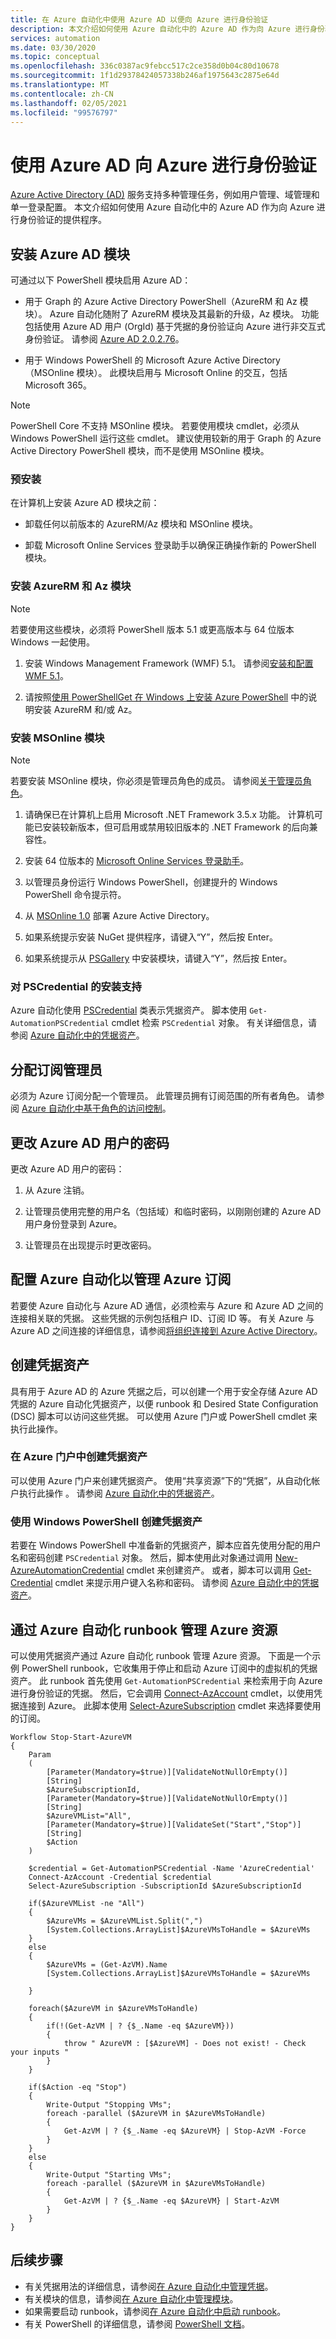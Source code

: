 ```yaml
---
title: 在 Azure 自动化中使用 Azure AD 以便向 Azure 进行身份验证
description: 本文介绍如何使用 Azure 自动化中的 Azure AD 作为向 Azure 进行身份验证的提供程序。
services: automation
ms.date: 03/30/2020
ms.topic: conceptual
ms.openlocfilehash: 336c0387ac9febcc517c2ce358d0b04c80d10678
ms.sourcegitcommit: 1f1d29378424057338b246af1975643c2875e64d
ms.translationtype: MT
ms.contentlocale: zh-CN
ms.lasthandoff: 02/05/2021
ms.locfileid: "99576797"
---
```

# <a name="use-azure-ad-to-authenticate-to-azure"></a>使用 Azure AD 向 Azure 进行身份验证

[Azure Active Directory (AD)](../active-directory/fundamentals/active-directory-whatis.md) 服务支持多种管理任务，例如用户管理、域管理和单一登录配置。 本文介绍如何使用 Azure 自动化中的 Azure AD 作为向 Azure 进行身份验证的提供程序。 

## <a name="install-azure-ad-modules"></a>安装 Azure AD 模块

可通过以下 PowerShell 模块启用 Azure AD：

* 用于 Graph 的 Azure Active Directory PowerShell（AzureRM 和 Az 模块）。 Azure 自动化随附了 AzureRM 模块及其最新的升级，Az 模块。 功能包括使用 Azure AD 用户 (OrgId) 基于凭据的身份验证向 Azure 进行非交互式身份验证。 请参阅 [Azure AD 2.0.2.76](https://www.powershellgallery.com/packages/AzureAD/2.0.2.76)。

* 用于 Windows PowerShell 的 Microsoft Azure Active Directory（MSOnline 模块）。 此模块启用与 Microsoft Online 的交互，包括 Microsoft 365。

>[!NOTE]
>PowerShell Core 不支持 MSOnline 模块。 若要使用模块 cmdlet，必须从 Windows PowerShell 运行这些 cmdlet。 建议使用较新的用于 Graph 的 Azure Active Directory PowerShell 模块，而不是使用 MSOnline 模块。 

### <a name="preinstallation"></a>预安装

在计算机上安装 Azure AD 模块之前：

* 卸载任何以前版本的 AzureRM/Az 模块和 MSOnline 模块。 

* 卸载 Microsoft Online Services 登录助手以确保正确操作新的 PowerShell 模块。  

### <a name="install-the-azurerm-and-az-modules"></a>安装 AzureRM 和 Az 模块

>[!NOTE]
>若要使用这些模块，必须将 PowerShell 版本 5.1 或更高版本与 64 位版本 Windows 一起使用。 

1. 安装 Windows Management Framework (WMF) 5.1。 请参阅[安装和配置 WMF 5.1](/powershell/scripting/wmf/setup/install-configure)。

2. 请按照[使用 PowerShellGet 在 Windows 上安装 Azure PowerShell](/powershell/azure/azurerm/install-azurerm-ps) 中的说明安装 AzureRM 和/或 Az。

### <a name="install-the-msonline-module"></a>安装 MSOnline 模块

>[!NOTE]
>若要安装 MSOnline 模块，你必须是管理员角色的成员。 请参阅[关于管理员角色](/microsoft-365/admin/add-users/about-admin-roles)。

1. 请确保已在计算机上启用 Microsoft .NET Framework 3.5.x 功能。 计算机可能已安装较新版本，但可启用或禁用较旧版本的 .NET Framework 的后向兼容性。 

2. 安装 64 位版本的 [Microsoft Online Services 登录助手](https://www.microsoft.com/Download/details.aspx?id=28177)。

3. 以管理员身份运行 Windows PowerShell，创建提升的 Windows PowerShell 命令提示符。

4. 从 [MSOnline 1.0](http://www.powershellgallery.com/packages/MSOnline/1.0) 部署 Azure Active Directory。

5. 如果系统提示安装 NuGet 提供程序，请键入“Y”，然后按 Enter。

6. 如果系统提示从 [PSGallery](https://www.powershellgallery.com/) 中安装模块，请键入“Y”，然后按 Enter。

### <a name="install-support-for-pscredential"></a>对 PSCredential 的安装支持

Azure 自动化使用 [PSCredential](/dotnet/api/system.management.automation.pscredential) 类表示凭据资产。 脚本使用 `Get-AutomationPSCredential` cmdlet 检索 `PSCredential` 对象。 有关详细信息，请参阅 [Azure 自动化中的凭据资产](shared-resources/credentials.md)。

## <a name="assign-a-subscription-administrator"></a>分配订阅管理员

必须为 Azure 订阅分配一个管理员。 此管理员拥有订阅范围的所有者角色。 请参阅 [Azure 自动化中基于角色的访问控制](automation-role-based-access-control.md)。 

## <a name="change-the-azure-ad-users-password"></a>更改 Azure AD 用户的密码

更改 Azure AD 用户的密码：

1. 从 Azure 注销。

2. 让管理员使用完整的用户名（包括域）和临时密码，以刚刚创建的 Azure AD 用户身份登录到 Azure。 

3. 让管理员在出现提示时更改密码。

## <a name="configure-azure-automation-to-manage-the-azure-subscription"></a>配置 Azure 自动化以管理 Azure 订阅

若要使 Azure 自动化与 Azure AD 通信，必须检索与 Azure 和 Azure AD 之间的连接相关联的凭据。 这些凭据的示例包括租户 ID、订阅 ID 等。 有关 Azure 与 Azure AD 之间连接的详细信息，请参阅[将组织连接到 Azure Active Directory](/azure/devops/organizations/accounts/connect-organization-to-azure-ad)。

## <a name="create-a-credential-asset"></a>创建凭据资产

具有用于 Azure AD 的 Azure 凭据之后，可以创建一个用于安全存储 Azure AD 凭据的 Azure 自动化凭据资产，以便 runbook 和 Desired State Configuration (DSC) 脚本可以访问这些凭据。 可以使用 Azure 门户或 PowerShell cmdlet 来执行此操作。

### <a name="create-the-credential-asset-in-azure-portal"></a>在 Azure 门户中创建凭据资产

可以使用 Azure 门户来创建凭据资产。 使用“共享资源”下的“凭据”，从自动化帐户执行此操作 。 请参阅 [Azure 自动化中的凭据资产](shared-resources/credentials.md)。

### <a name="create-the-credential-asset-with-windows-powershell"></a>使用 Windows PowerShell 创建凭据资产

若要在 Windows PowerShell 中准备新的凭据资产，脚本应首先使用分配的用户名和密码创建 `PSCredential` 对象。 然后，脚本使用此对象通过调用 [New-AzureAutomationCredential](/powershell/module/servicemanagement/azure.service/new-azureautomationcredential) cmdlet 来创建资产。 或者，脚本可以调用 [Get-Credential](/powershell/module/microsoft.powershell.security/get-credential) cmdlet 来提示用户键入名称和密码。 请参阅 [Azure 自动化中的凭据资产](shared-resources/credentials.md)。 

## <a name="manage-azure-resources-from-an-azure-automation-runbook"></a>通过 Azure 自动化 runbook 管理 Azure 资源

可以使用凭据资产通过 Azure 自动化 runbook 管理 Azure 资源。 下面是一个示例 PowerShell runbook，它收集用于停止和启动 Azure 订阅中的虚拟机的凭据资产。 此 runbook 首先使用 `Get-AutomationPSCredential` 来检索用于向 Azure 进行身份验证的凭据。 然后，它会调用 [Connect-AzAccount](/powershell/module/az.accounts/connect-azaccount) cmdlet，以使用凭据连接到 Azure。 此脚本使用 [Select-AzureSubscription](/powershell/module/servicemanagement/azure.service/select-azuresubscription) cmdlet 来选择要使用的订阅。 

```azurepowershell
Workflow Stop-Start-AzureVM 
{ 
    Param 
    (    
        [Parameter(Mandatory=$true)][ValidateNotNullOrEmpty()] 
        [String] 
        $AzureSubscriptionId, 
        [Parameter(Mandatory=$true)][ValidateNotNullOrEmpty()] 
        [String] 
        $AzureVMList="All", 
        [Parameter(Mandatory=$true)][ValidateSet("Start","Stop")] 
        [String] 
        $Action 
    ) 
     
    $credential = Get-AutomationPSCredential -Name 'AzureCredential' 
    Connect-AzAccount -Credential $credential 
    Select-AzureSubscription -SubscriptionId $AzureSubscriptionId 
 
    if($AzureVMList -ne "All") 
    { 
        $AzureVMs = $AzureVMList.Split(",") 
        [System.Collections.ArrayList]$AzureVMsToHandle = $AzureVMs 
    } 
    else 
    { 
        $AzureVMs = (Get-AzVM).Name 
        [System.Collections.ArrayList]$AzureVMsToHandle = $AzureVMs 
 
    } 
 
    foreach($AzureVM in $AzureVMsToHandle) 
    { 
        if(!(Get-AzVM | ? {$_.Name -eq $AzureVM})) 
        { 
            throw " AzureVM : [$AzureVM] - Does not exist! - Check your inputs " 
        } 
    } 
 
    if($Action -eq "Stop") 
    { 
        Write-Output "Stopping VMs"; 
        foreach -parallel ($AzureVM in $AzureVMsToHandle) 
        { 
            Get-AzVM | ? {$_.Name -eq $AzureVM} | Stop-AzVM -Force 
        } 
    } 
    else 
    { 
        Write-Output "Starting VMs"; 
        foreach -parallel ($AzureVM in $AzureVMsToHandle) 
        { 
            Get-AzVM | ? {$_.Name -eq $AzureVM} | Start-AzVM 
        } 
    } 
}
```  

## <a name="next-steps"></a>后续步骤

* 有关凭据用法的详细信息，请参阅[在 Azure 自动化中管理凭据](shared-resources/credentials.md)。
* 有关模块的信息，请参阅[在 Azure 自动化中管理模块](shared-resources/modules.md)。
* 如果需要启动 runbook，请参阅[在 Azure 自动化中启动 runbook](start-runbooks.md)。
* 有关 PowerShell 的详细信息，请参阅 [PowerShell 文档](/powershell/scripting/overview)。
